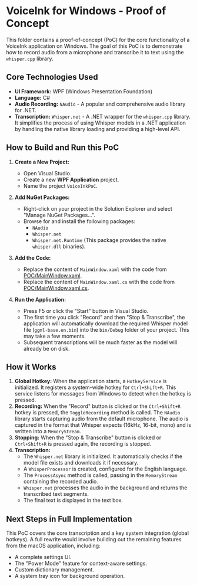 # VoiceInk for Windows - Proof of Concept

This folder contains a proof-of-concept (PoC) for the core functionality of a VoiceInk application on Windows. The goal of this PoC is to demonstrate how to record audio from a microphone and transcribe it to text using the `whisper.cpp` library.

## Core Technologies Used

*   **UI Framework:** WPF (Windows Presentation Foundation)
*   **Language:** C#
*   **Audio Recording:** `NAudio` - A popular and comprehensive audio library for .NET.
*   **Transcription:** `Whisper.net` - A .NET wrapper for the `whisper.cpp` library. It simplifies the process of using Whisper models in a .NET application by handling the native library loading and providing a high-level API.

## How to Build and Run this PoC

1.  **Create a New Project:**
    *   Open Visual Studio.
    *   Create a new **WPF Application** project.
    *   Name the project `VoiceInkPoC`.

2.  **Add NuGet Packages:**
    *   Right-click on your project in the Solution Explorer and select "Manage NuGet Packages...".
    *   Browse for and install the following packages:
        *   `NAudio`
        *   `Whisper.net`
        *   `Whisper.net.Runtime` (This package provides the native `whisper.dll` binaries).

3.  **Add the Code:**
    *   Replace the content of `MainWindow.xaml` with the code from [POC/MainWindow.xaml](./MainWindow.xaml).
    *   Replace the content of `MainWindow.xaml.cs` with the code from [POC/MainWindow.xaml.cs](./MainWindow.xaml.cs).

4.  **Run the Application:**
    *   Press F5 or click the "Start" button in Visual Studio.
    *   The first time you click "Record" and then "Stop & Transcribe", the application will automatically download the required Whisper model file (`ggml-base.en.bin`) into the `bin/Debug` folder of your project. This may take a few moments.
    *   Subsequent transcriptions will be much faster as the model will already be on disk.

## How it Works

1.  **Global Hotkey:** When the application starts, a `HotkeyService` is initialized. It registers a system-wide hotkey for `Ctrl+Shift+R`. This service listens for messages from Windows to detect when the hotkey is pressed.
2.  **Recording:** When the "Record" button is clicked or the `Ctrl+Shift+R` hotkey is pressed, the `ToggleRecording` method is called. The `NAudio` library starts capturing audio from the default microphone. The audio is captured in the format that Whisper expects (16kHz, 16-bit, mono) and is written into a `MemoryStream`.
3.  **Stopping:** When the "Stop & Transcribe" button is clicked or `Ctrl+Shift+R` is pressed again, the recording is stopped.
4.  **Transcription:**
    *   The `Whisper.net` library is initialized. It automatically checks if the model file exists and downloads it if necessary.
    *   A `WhisperProcessor` is created, configured for the English language.
    *   The `ProcessAsync` method is called, passing in the `MemoryStream` containing the recorded audio.
    *   `Whisper.net` processes the audio in the background and returns the transcribed text segments.
    *   The final text is displayed in the text box.

## Next Steps in Full Implementation

This PoC covers the core transcription and a key system integration (global hotkeys). A full rewrite would involve building out the remaining features from the macOS application, including:

*   A complete settings UI.
*   The "Power Mode" feature for context-aware settings.
*   Custom dictionary management.
*   A system tray icon for background operation.
